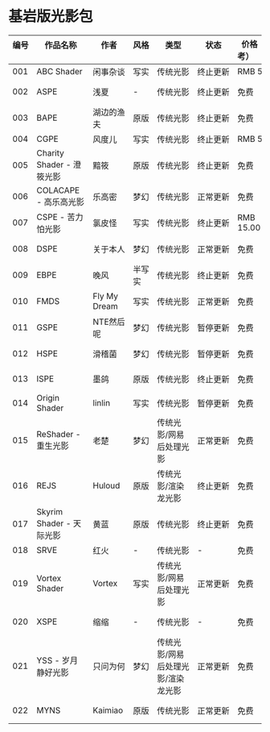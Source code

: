 # 基岩版光影包

| 编号  &emsp;&emsp;| 作品名称    &emsp;&emsp;&emsp;&emsp;&emsp;&emsp; | 作者  &emsp;&emsp;&emsp;&emsp;| 风格 &emsp;&emsp; | 类型 &emsp;&emsp;&emsp;&emsp;| 状态 &emsp;&emsp;&emsp;&emsp;| 价格（参考）&emsp;&emsp;&emsp;| 作品链接  &emsp;&emsp;&emsp;&emsp;&emsp;&emsp;&emsp;&emsp;| 使用指南 &emsp;&emsp;&emsp;&emsp;|
|-----|-----------------------|-----------------|-------|-----------------|--------------------------|--------------|---------------|---------------------|
| 001 | ABC Shader            | 闲事杂谈         | 写实  | 传统光影     | 终止更新 | RMB 5.00  | *网易版内搜索*      | -    |
| 002 | ASPE                  | 浅夏           | -   | 传统光影          | 终止更新 | 免费        | QQ群1016651584 | -    |
| 003 | BAPE                  | 湖边的渔夫        | 原版  | 传统光影          | 终止更新 | 免费        | QQ群1145299676 | -    |
| 004 | CGPE                  | 风度儿          | 写实 | 传统光影          | 终止更新 | RMB 5.00  | *网易版内搜索*      | -    |
| 005 | Charity Shader - 澄筱光影 | 黯筱           | 原版   | 传统光影          | 终止更新 | 免费        | QQ群985015786  | -    |
| 006 | COLACAPE - 高乐高光影      | 乐高密          | 梦幻  | 传统光影          | 正常更新 | 免费        | QQ群977868784  | -    |
| 007 | CSPE - 苦力怕光影          | 氯皮怪          | 写实 | 传统光影     | 终止更新 | RMB 15.00 | *网易版内搜索*      | -    |
| 008 | DSPE                  | 关于本人         | 梦幻  | 传统光影          | 正常更新 | 免费        | QQ群271709694  | -    |
| 009 | EBPE                  | 晚风           | 半写实 | 传统光影          | 终止更新 | 免费        | QQ群985616154  | -    |
| 010 | FMDS                  | Fly My Dream | 写实  | 传统光影         | 正常更新 | 免费        | QQ群868090814  | -    |
| 011 | GSPE                  | NTE然后呢       | 梦幻  | 传统光影          | 暂停更新 | 免费        | QQ群706276708  | -    |
| 012 | HSPE                  | 滑稽菌          | 梦幻  | 传统光影      | 暂停更新 | 免费        | QQ群1003425399 | -    |
| 013 | ISPE                  | 墨鸽           | 原版   | 传统光影          | 终止更新 | 免费        | QQ群632252949  | -    |
| 014 | Origin Shader         | linlin       | 写实  | 传统光影         | 暂停更新 | 免费        | [Github](https://github.com/origin0110/OriginShader)        | -    |
| 015 | ReShader - 重生光影       | 老楚           | 梦幻  | 传统光影/网易后处理光影 | 正常更新 | 免费        | QQ群652983717  | -    |
| 016 | REJS                  | Huloud       | 原版  | 传统光影/渲染龙光影          | 终止更新 | 免费        | QQ群972380648  | -    |
| 017 | Skyrim Shader - 天际光影  | 黄蓝           | 原版   | 传统光影          | 终止更新 | 免费        | QQ群849287707  | -    |
| 018 | SRVE                  | 红火           | -   | 传统光影          | -    | 免费        | -             | -    |
| 019 | Vortex Shader         | Vortex       | 写实  | 传统光影/网易后处理光影         | 正常更新 | 免费        | QQ群905229872  | -    |
| 020 | XSPE                  | 缩缩           | -   | 传统光影          | -    | 免费        | QQ群1104134082 | -    |
| 021 | YSS - 岁月静好光影          | 只问为何         | 梦幻  | 传统光影/网易后处理光影/渲染龙光影 | 正常更新 | 免费        | QQ群742477395  | -    |
| 022 | MYNS                  | Kaimiao      | 原版  | 传统光影          | 正常更新 | 免费        | QQ群974582279  |  -    |
